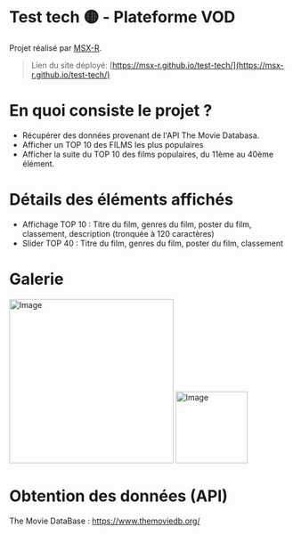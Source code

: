 # Test tech 🟡 - Plateforme VOD

Projet réalisé par [MSX-R](https://github.com/MSX-R "lien github profile").
> Lien du site déployé: [https://msx-r.github.io/test-tech/](https://msx-r.github.io/test-tech/)

# En quoi consiste le projet ?

- Récupérer des données provenant de l'API The Movie Databasa.
- Afficher un TOP 10 des FILMS les plus populaires
- Afficher la suite du TOP 10 des films populaires, du 11ème au 40ème élément.

# Détails des éléments affichés

- Affichage TOP 10 : Titre du film, genres du film, poster du film, classement, description (tronquée à 120 caractères)
- Slider TOP 40 : Titre du film, genres du film, poster du film, classement

# Galerie

<img src="https://i.goopics.net/gm9oas.png" alt="Image" style="width:295px"> <img src="https://i.goopics.net/vqdct2.png" alt="Image" style="width:129px">

# Obtention des données (API)

The Movie DataBase : https://www.themoviedb.org/
